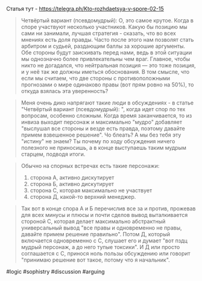 Статья тут - https://telegra.ph/Kto-rozhdaetsya-v-spore-02-15

>Четвёртый вариант (псевдомудрый): О, это самое крутое. Когда в споре участвуют несколько участников. Какую бы позицию мы сами ни занимали, лучшая стратегия - сказать, что во всех мнениях есть доля правды. Часто после этого нам позволят стать арбитром и судьей, раздающим баллы за хорошие аргументы. Обе стороны будут заискивать перед нами, ведь в этой ситуации мы однозначно более привлекательны чем враг. Главное, чтобы никто не догадался, что нейтральная позиция — это тоже позиция, и у неё так же должны иметься обоснования. В том смысле, что если мы считаем, что две стороны с противоположными прогнозами о мире одинаково правы (вот прям ровно на 50%), то откуда взялась эта уверенность?

> Меня очень дико напрягают такие люди в обсуждениях - в статье "Четвёртый вариант (псевдомудрый): ", когда идет спор по тех вопросам, особенно сложным. Когда время заканчивается, то из инвиза выходит персонаж и максимально "мудро" добавляет "выслушал все стороны и везде есть правда, поэтому давайте примем взвешенное решение". Чо блеать? А мы без тебя эту "истину" не знаем? Ты почему по ходу обсуждения ничего полезного не приносишь, а в конце выступаешь таким мудрым старцем, подводя итоги.

>Обычно на спорных встречах есть такие персонажи:
>1. сторона А, активно дискутирует
>2. сторона Б, активно дискутирует
>3. сторона С, которая максимально не участвует
>4. сторона Д, какой-то верхний менеджер.

>Так вот в конце спора А и Б перечислив все за и против, прожевав для всех минусы и плюсы и почти сделов вывод выталкивается стороной С, которая делает максимально абстрактный универсальный вывод "все правы и одновременно не правы, давайте примем решение правильно". Потом Д, который включается одновременно с С, слушает его и думает "вот пздц мудрый персонаж, а до него тупые токсики". И Д или просто соглашается с С, принося ноль пользы обсуждению или говорит "принимаю решение вот такое, потому что я начальник".

#logic #sophistry #discussion #arguing